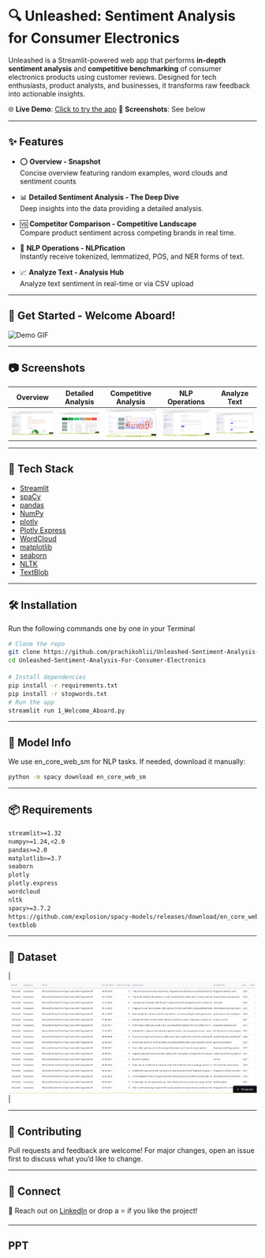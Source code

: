 # 🔍 Unleashed: Sentiment Analysis for Consumer Electronics

Unleashed is a Streamlit-powered web app that performs **in-depth sentiment analysis** and **competitive benchmarking** of consumer electronics products using customer reviews. Designed for tech enthusiasts, product analysts, and businesses, it transforms raw feedback into actionable insights.

🌐 **Live Demo**: [Click to try the app](https://unleashed-sentiment-analysis-for-consumer-electronics-mshbbidc.streamlit.app/)
📸 **Screenshots**: See below

---

## ✨ Features
- ⭕ **Overview - Snapshot**  
  Concise overview featuring random examples, word clouds and sentiment counts

- 📊 **Detailed Sentiment Analysis - The Deep Dive**  
  Deep insights into the data providing a detailed analysis.

- 🆚 **Competitor Comparison - Competitive Landscape**  
  Compare product sentiment across competing brands in real time.

- 🧠 **NLP Operations - NLPfication**  
  Instantly receive tokenized, lemmatized, POS, and NER forms of text.

- 📈 **Analyze Text - Analysis Hub**  
  Analyze text sentiment in real-time or via CSV upload

---

##  💫 Get Started - Welcome Aboard!

![Demo GIF](assets/Animation.gif)


---
## 📷 Screenshots

| Overview | Detailed Analysis | Competitive Analysis | NLP Operations | Analyze Text |
|----------|-------------------|----------------------|----------------|--------------|
| ![Screenshot1](assets/snapshot.png) | ![Screenshot2](assets/deepdive.png) | ![Screenshot3](assets/competitive.png) | ![Screenshot4](assets/nlp.png) | ![Screenshot5](assets/analysis.png) |

---

## 🚀 Tech Stack

- [Streamlit](https://streamlit.io/)
- [spaCy](https://spacy.io/)
- [pandas](https://pandas.pydata.org/)
- [NumPy](https://numpy.org/)
- [plotly](https://plotly.com/)
- [Plotly Express](https://plotly.com/python/plotly-express/)
- [WordCloud](https://amueller.github.io/word_cloud/)
- [matplotlib](https://matplotlib.org/)
- [seaborn](https://seaborn.pydata.org/)
- [NLTK](https://www.nltk.org/)
- [TextBlob](https://textblob.readthedocs.io/en/dev/)

---

## 🛠️ Installation
Run the following commands one by one in your Terminal 
```bash
# Clone the repo
git clone https://github.com/prachikohlii/Unleashed-Sentiment-Analysis-For-Consumer-Electronics.git
cd Unleashed-Sentiment-Analysis-For-Consumer-Electronics

# Install dependencies
pip install -r requirements.txt
pip install -r stopwords.txt
# Run the app
streamlit run 1_Welcome_Aboard.py
```
---

## 🧠 Model Info

We use en_core_web_sm for NLP tasks. If needed, download it manually:  
```bash
python -m spacy download en_core_web_sm
```
---

## 📦 Requirements
```txt
streamlit>=1.32
numpy>=1.24,<2.0
pandas>=2.0
matplotlib>=3.7
seaborn
plotly
plotly.express
wordcloud
nltk
spacy>=3.7.2
https://github.com/explosion/spacy-models/releases/download/en_core_web_sm-3.7.1/en_core_web_sm-3.7.1-py3-none-any.whl
textblob
```
---

## 📂 Dataset 
| ![View Sample Dataset](dataset.png) |

---

## 🤝 Contributing
Pull requests and feedback are welcome! For major changes, open an issue first to discuss what you’d like to change.

---

## 🔗 Connect
📧 Reach out on [LinkedIn](https://www.linkedin.com/in/prachikohli00/) or drop a ⭐ if you like the project!

---
## PPT
